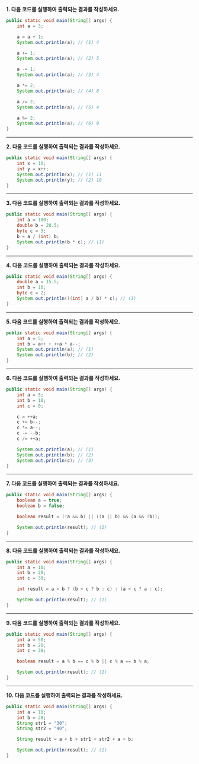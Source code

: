 **1. 다음 코드를 실행하여 출력되는 결과를 작성하세요.**
```java
public static void main(String[] args) {
    int a = 3;

    a = a + 1;
    System.out.println(a); // (1) 4

    a += 1;
    System.out.println(a); // (2) 5

    a -= 1;
    System.out.println(a); // (3) 4

    a *= 2;
    System.out.println(a); // (4) 8

    a /= 2;
    System.out.println(a); // (5) 4

    a %= 2;
    System.out.println(a); // (6) 0
}
```

---

**2. 다음 코드를 실행하여 출력되는 결과를 작성하세요.**
```java
public static void main(String[] args) {
    int x = 10;
    int y = x++;
    System.out.println(x); // (1) 11
    System.out.println(y); // (2) 10
}
```

---

**3. 다음 코드를 실행하여 출력되는 결과를 작성하세요.**
```java
public static void main(String[] args) {
    int a = 100;
    double b = 20.5;
    byte c = 3;
    b = a / (int) b;
    System.out.println(b * c); // (1)
}
```

---

**4. 다음 코드를 실행하여 출력되는 결과를 작성하세요.**
```java
public static void main(String[] args) {
    double a = 15.5;
    int b = 10;
    byte c = 2;
    System.out.println(((int) a / b) * c); // (1)
}
```

---

**5. 다음 코드를 실행하여 출력되는 결과를 작성하세요.**
```java
public static void main(String[] args) {
    int a = 5;
    int b = a++ + ++a * a--;
    System.out.println(a); // (1)
    System.out.println(b); // (2)
}
```

---

**6. 다음 코드를 실행하여 출력되는 결과를 작성하세요.**
```java
public static void main(String[] args) {
    int a = 5;
    int b = 10;
    int c = 0;

    c = ++a;
    c += b--;
    c *= a--;
    c -= --b;
    c /= ++a;

    System.out.println(a); // (1)
    System.out.println(b); // (2)
    System.out.println(c); // (3)
}
```

---

**7. 다음 코드를 실행하여 출력되는 결과를 작성하세요.**
```java
public static void main(String[] args) {
    boolean a = true;
    boolean b = false;

    boolean result = (!a && b) || ((a || b) && (a && !b));

    System.out.println(result); // (1)
}
```

---

**8. 다음 코드를 실행하여 출력되는 결과를 작성하세요.**
```java
public static void main(String[] args) {
    int a = 10;
    int b = 20;
    int c = 30;

    int result = a > b ? (b > c ? b : c) : (a < c ? a : c);

    System.out.println(result); // (1)
}
```

---

**9. 다음 코드를 실행하여 출력되는 결과를 작성하세요.**
```java
public static void main(String[] args) {
    int a = 50;
    int b = 20;
    int c = 30;

    boolean result = a % b == c % b || c % a == b % a;

    System.out.println(result); // (1)
}
```

---

**10. 다음 코드를 실행하여 출력되는 결과를 작성하세요.**
```java
public static void main(String[] args) {
    int a = 10;
    int b = 20;
    String str1 = "30";
    String str2 = "40";

    String result = a + b + str1 + str2 + a + b;

    System.out.println(result); // (1)
}
```
